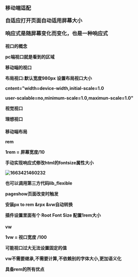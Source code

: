<h3>移动端适配

自适应打开页面自动适用屏幕大小

响应式是随屏幕变化而变化，也是一种响应式

<H4>视口的概念

pc端视口就是看到的区域

移动端的视口

布局视口:默认宽度980px 设置布局视口大小

cntent="width=device-width,initial-scale=1.0

user-scalable=no,minimum-scale=1.0,maximun-scale=1.0"

视觉视口

理想视口

<h4>移动端布局

rem

1rem = 屏幕宽度/10

手动实现响应式修改html的fontsize属性大小

![1663421460232](C:\Users\dyqiang\AppData\Roaming\Typora\typora-user-images\1663421460232.png)

也可以调用第三方代码lib_flexible

pageshow页面改变时触发



安装px to rem &rpx &vw自动转换

插件设置里面有个 Root Font Size 配置1rem大小

<H4>vw

1vw = 视口宽度 /100

可能视口过大无法设置固定的值

vw不需要继承,不需要计算,不依赖别的字体大小,更加语义化

具备rem的所有优点